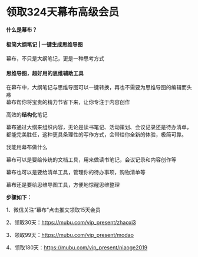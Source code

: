 # 领取324天幕布高级会员

**什么是幕布？**

#### 极简大纲笔记&nbsp;|&nbsp;一键生成思维导图

幕布，不只是大纲笔记，更是一种思考方式

#### 思维导图，超好用的思维辅助工具

在幕布中，大纲笔记与思维导图可以一键转换，再也不需要为思维导图的编辑而头疼  
幕布帮你将宝贵的精力节省下来，让你专注于内容创作

高效的**结构化**笔记

幕布通过大纲来组织内容，无论是读书笔记、活动策划、会议记录还是待办清单，都能完美胜任，这种更具条理性的写作方式，会带给你全新的体验，极简可靠。

我能用幕布做什么

幕布可以是要给传统的文档工具，用来做读书笔记，会议记录和内容创作等

幕布也可以是要给清单工具，管理你的待办事项，购物清单等

幕布还是要给思维导图工具，方便地惊醒思维整理

<p class="has-text-color has-vivid-red-color">
  <strong>步骤如下：</strong>
</p>

1、微信关注“幕布”点击推文领取15天会员

2、领取30天：<a href="https://mubu.com/vip_present/zhaoxi3" target="_blank" rel="noreferrer noopener">https://mubu.com/vip_present/zhaoxi3</a>

3、领取99天：<a href="https://mubu.com/vip_present/modao" target="_blank" rel="noreferrer noopener">https://mubu.com/vip_present/modao</a>

4、领取180天：<a href="https://mubu.com/vip_present/niaoge2019" target="_blank" rel="noreferrer noopener">https://mubu.com/vip_present/niaoge2019</a>
